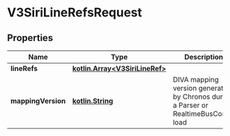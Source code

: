 # V3SiriLineRefsRequest

## Properties
Name | Type | Description | Notes
------------ | ------------- | ------------- | -------------
**lineRefs** | [**kotlin.Array&lt;V3SiriLineRef&gt;**](V3SiriLineRef.md) |  |  [optional]
**mappingVersion** | [**kotlin.String**](.md) | DIVA mapping version generated by Chronos during a Parser or RealtimeBusConfig load | 
